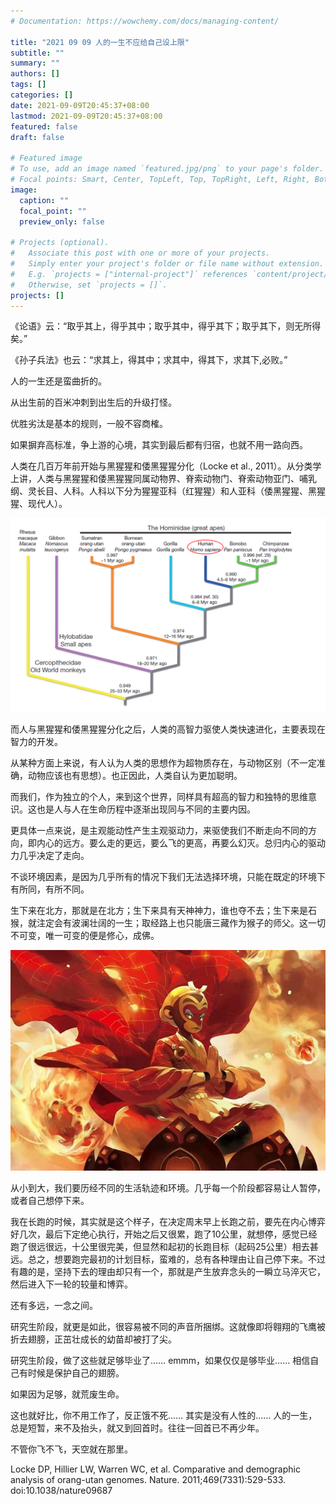 ```yaml
---
# Documentation: https://wowchemy.com/docs/managing-content/

title: "2021 09 09 人的一生不应给自己设上限"
subtitle: ""
summary: ""
authors: []
tags: []
categories: []
date: 2021-09-09T20:45:37+08:00
lastmod: 2021-09-09T20:45:37+08:00
featured: false
draft: false

# Featured image
# To use, add an image named `featured.jpg/png` to your page's folder.
# Focal points: Smart, Center, TopLeft, Top, TopRight, Left, Right, BottomLeft, Bottom, BottomRight.
image:
  caption: ""
  focal_point: ""
  preview_only: false

# Projects (optional).
#   Associate this post with one or more of your projects.
#   Simply enter your project's folder or file name without extension.
#   E.g. `projects = ["internal-project"]` references `content/project/deep-learning/index.md`.
#   Otherwise, set `projects = []`.
projects: []
---
```

《论语》云：“取乎其上，得乎其中；取乎其中，得乎其下；取乎其下，则无所得矣。”     

《孙子兵法》也云：“求其上，得其中；求其中，得其下，求其下,必败。”  

人的一生还是蛮曲折的。       

从出生前的百米冲刺到出生后的升级打怪。       

优胜劣汰是基本的规则，一般不容商榷。      

如果摒弃高标准，争上游的心境，其实到最后都有归宿，也就不用一路向西。       

人类在几百万年前开始与黑猩猩和倭黑猩猩分化（Locke et al., 2011）。从分类学上讲，人类与黑猩猩和倭黑猩猩同属动物界、脊索动物门、脊索动物亚门、哺乳纲、灵长目、人科。人科以下分为猩猩亚科（红猩猩）和人亚科（倭黑猩猩、黑猩猩、现代人）。

  ![](526e97ec-fa51-4991-b614-b93a868162ea.png) 
  
而人与黑猩猩和倭黑猩猩分化之后，人类的高智力驱使人类快速进化，主要表现在智力的开发。

从某种方面上来说，有人认为人类的思想作为超物质存在，与动物区别（不一定准确，动物应该也有思想）。也正因此，人类自认为更加聪明。    

而我们，作为独立的个人，来到这个世界，同样具有超高的智力和独特的思维意识。这也是人与人在生命历程中逐渐出现同与不同的主要内因。  

更具体一点来说，是主观能动性产生主观驱动力，来驱使我们不断走向不同的方向，即内心的远方。要么走的更远，要么飞的更高，再要么幻灭。总归内心的驱动力几乎决定了走向。

不谈环境因素，是因为几乎所有的情况下我们无法选择环境，只能在既定的环境下有所同，有所不同。

生下来在北方，那就是在北方；生下来具有天神神力，谁也夺不去；生下来是石猴，就注定会有波澜壮阔的一生；取经路上也只能唐三藏作为猴子的师父。这一切不可变，唯一可变的便是修心，成佛。

  ![](f19ec51a-bb93-4bf4-b957-80679ec7a65f.png) 
  
从小到大，我们要历经不同的生活轨迹和环境。几乎每一个阶段都容易让人暂停，或者自己想停下来。

我在长跑的时候，其实就是这个样子，在决定周末早上长跑之前，要先在内心博弈好几次，最后下定绝心执行，开始之后又很累，跑了10公里，就想停，感觉已经跑了很远很远，十公里很完美，但显然和起初的长跑目标（起码25公里）相去甚远。总之，想要跑完最初的计划目标，蛮难的，总有各种理由让自己停下来。不过有趣的是，坚持下去的理由却只有一个，那就是产生放弃念头的一瞬立马淬灭它，然后进入下一轮的较量和博弈。

还有多远，一念之间。
 
研究生阶段，就更是如此，很容易被不同的声音所捆绑。这就像即将翱翔的飞鹰被折去翅膀，正茁壮成长的幼苗却被打了尖。 

研究生阶段，做了这些就足够毕业了……  emmm，如果仅仅是够毕业……  相信自己有时候是保护自己的翅膀。

如果因为足够，就荒废生命。

这也就好比，你不用工作了，反正饿不死……  其实是没有人性的……  人的一生，总是短暂，来不及抬头，就又到回首时。往往一回首已不再少年。

不管你飞不飞，天空就在那里。


Locke DP, Hillier LW, Warren WC, et al. Comparative and demographic analysis of orang-utan genomes. Nature. 2011;469(7331):529-533. doi:10.1038/nature09687